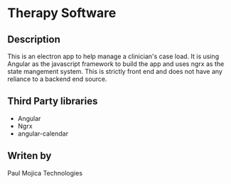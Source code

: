 # Therapy Software
## Description
This is an electron app to help manage a clinician's case load.  It is using Angular as the javascript framework to build the app and uses ngrx as the state mangement system.  This is strictly front end and does not have any reliance to a backend end source.
## Third Party libraries

 - Angular
 - Ngrx
 - angular-calendar

## Writen by
Paul Mojica Technologies

